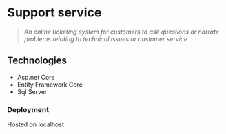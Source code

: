  # Support service
 
 > _An online ticketing system for customers to ask questions or narrate problems relating to technical issues or customer service_
 
 ## Technologies
 - Asp.net Core
 - Entity Framework Core
 - Sql Server
 
 ### Deployment
 Hosted on localhost
